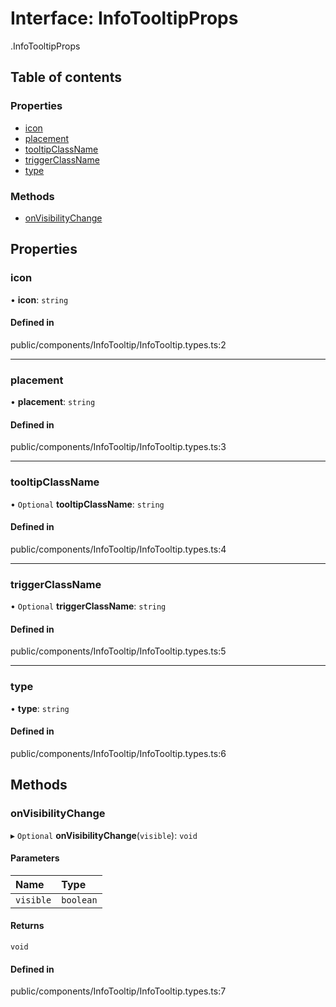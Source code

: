 # Interface: InfoTooltipProps

[<internal>](../wiki/%3Cinternal%3E).InfoTooltipProps

## Table of contents

### Properties

- [icon](../wiki/%3Cinternal%3E.InfoTooltipProps#icon)
- [placement](../wiki/%3Cinternal%3E.InfoTooltipProps#placement)
- [tooltipClassName](../wiki/%3Cinternal%3E.InfoTooltipProps#tooltipclassname)
- [triggerClassName](../wiki/%3Cinternal%3E.InfoTooltipProps#triggerclassname)
- [type](../wiki/%3Cinternal%3E.InfoTooltipProps#type)

### Methods

- [onVisibilityChange](../wiki/%3Cinternal%3E.InfoTooltipProps#onvisibilitychange)

## Properties

### icon

• **icon**: `string`

#### Defined in

public/components/InfoTooltip/InfoTooltip.types.ts:2

___

### placement

• **placement**: `string`

#### Defined in

public/components/InfoTooltip/InfoTooltip.types.ts:3

___

### tooltipClassName

• `Optional` **tooltipClassName**: `string`

#### Defined in

public/components/InfoTooltip/InfoTooltip.types.ts:4

___

### triggerClassName

• `Optional` **triggerClassName**: `string`

#### Defined in

public/components/InfoTooltip/InfoTooltip.types.ts:5

___

### type

• **type**: `string`

#### Defined in

public/components/InfoTooltip/InfoTooltip.types.ts:6

## Methods

### onVisibilityChange

▸ `Optional` **onVisibilityChange**(`visible`): `void`

#### Parameters

| Name | Type |
| :------ | :------ |
| `visible` | `boolean` |

#### Returns

`void`

#### Defined in

public/components/InfoTooltip/InfoTooltip.types.ts:7
